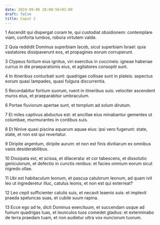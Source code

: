 ```yaml
---
date: 2024-09-06 20:00:56+02:00
draft: false
title: Caput 2
---
```





1 Ascendit qui dispergat coram te, qui custodiat obsidionem: contemplare viam, conforta lumbos, robora virtutem valde.

2 Quia reddidit Dominus superbiam Iacob, sicut superbiam Israel: quia vastatores dissipaverunt eos, et propagines eorum corruperunt.

3 Clypeus fortium eius ignitus, viri exercitus in coccineis: igneae habenae currus in die praeparationis eius, et agitatores consopiti sunt.

4 In itineribus conturbati sunt: quadrigae collisae sunt in plateis: aspectus eorum quasi lampades, quasi fulgura discurrentia.

5 Recordabitur fortium suorum, ruent in itineribus suis: velociter ascendent muros eius, et praeparabitur umbraculum.

6 Portae fluviorum apertae sunt, et templum ad solum dirutum.

7 Et miles captivus abductus est: et ancillae eius minabantur gementes ut columbae, murmurantes in cordibus suis.

8 Et Ninive quasi piscina aquarum aquae eius: ipsi vero fugerunt: state, state, et non est qui revertatur.

9 Diripite argentum, diripite aurum: et non est finis divitiarum ex omnibus vasis desiderabilibus.

10 Dissipata est, et scissa, et dilacerata: et cor tabescens, et dissolutio geniculorum, et defectio in cunctis renibus: et facies omnium eorum sicut nigredo ollae.

11 Ubi est habitaculum leonum, et pascua catulorum leonum, ad quam ivit leo ut ingrederetur illuc, catulus leonis, et non est qui exterreat?

12 Leo cepit sufficienter catulis suis, et necavit leaenis suis: et implevit praeda speluncas suas, et cubile suum rapina.

13 Ecce ego ad te, dicit Dominus exercituum, et succendam usque ad fumum quadrigas tuas, et leunculos tuos comedet gladius: et exterminabo de terra praedam tuam, et non audietur ultra vox nunciorum tuorum.

